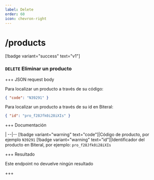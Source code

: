```yaml
---
label: Delete
order: 60
icon: chevron-right
---
```

# /products
[!badge variant="success" text="v1"]

### `DELETE` Eliminar un producto

+++ JSON request body

Para localizar un producto a través de su código:

```json
{ "code": "N39291" }
```

Para localizar un producto a través de su id en Biteral:

```json
{ "id": "pro_f28Jfk0i28iXIs" }
```

+++ Documentación

|
--|--
[!badge variant="warning" text="code"]|Código de producto, por ejemplo `N39291`
[!badge variant="warning" text="id"]|Identificador del producto en Biteral, por ejemplo: `pro_f28Jfk0i28iXIs`

+++ Resultado

Este endpoint no devuelve ningún resultado

+++
